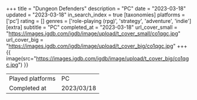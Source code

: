+++
title = "Dungeon Defenders"
description = "PC"
date = "2023-03-18"
updated = "2023-03-18"
in_search_index = true
[taxonomies]
platforms = ['pc']
rating = []
genres = ['role-playing (rpg)', 'strategy', 'adventure', 'indie']
[extra]
subtitle = "PC"
completed_at = "2023-03-18"
url_cover_small = "https://images.igdb.com/igdb/image/upload/t_cover_small/co1qgc.jpg"
url_cover_big = "https://images.igdb.com/igdb/image/upload/t_cover_big/co1qgc.jpg"
+++
{{ image(src="https://images.igdb.com/igdb/image/upload/t_cover_big/co1qgc.jpg") }}

|              |            |
| ------------ | ---------- |
| Played platforms    | PC |
| Completed at | 2023/03/18 |

